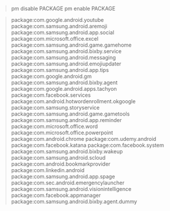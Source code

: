 >pm disable PACKAGE
pm enable PACKAGE

>package:com.google.android.youtube
package:com.samsung.android.aremoji
package:com.samsung.android.app.social
package:com.microsoft.office.excel
package:com.samsung.android.game.gamehome
package:com.samsung.android.bixby.service
package:com.samsung.android.messaging
package:com.samsung.android.emojiupdater
package:com.samsung.android.app.tips
package:com.google.android.gm
package:com.samsung.android.bixby.agent
package:com.google.android.apps.tachyon
package:com.facebook.services
package:com.android.hotwordenrollment.okgoogle
package:com.samsung.storyservice
package:com.samsung.android.game.gametools
package:com.samsung.android.app.reminder
package:com.microsoft.office.word
package:com.microsoft.office.powerpoint
package:com.android.chrome
package:com.udemy.android
package:com.facebook.katana
package:com.facebook.system
package:com.samsung.android.bixby.wakeup
package:com.samsung.android.scloud
package:com.android.bookmarkprovider
package:com.linkedin.android
package:com.samsung.android.app.spage
package:com.sec.android.emergencylauncher
package:com.samsung.android.visionintelligence
package:com.facebook.appmanager
package:com.samsung.android.bixby.agent.dummy